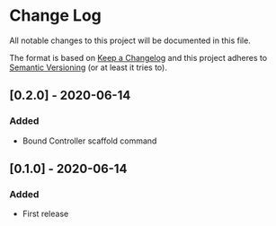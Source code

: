 # Change Log
All notable changes to this project will be documented in this file.

The format is based on [Keep a Changelog](http://keepachangelog.com/)
and this project adheres to [Semantic Versioning](http://semver.org/) (or at least it tries to).

## [0.2.0] - 2020-06-14
### Added
- Bound Controller scaffold command

## [0.1.0] - 2020-06-14
### Added
- First release
